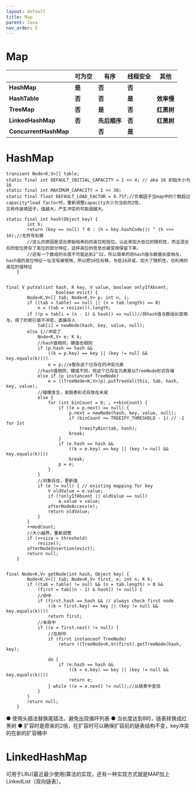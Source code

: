 ```yaml
---
layout: default
title: Map
parent: Java
nav_order: 5
---
```

# Map

|                       | **可为空** | **有序**     | **线程安全** | **其他**   |
| --------------------- | ---------- | ------------ | ------------ | ---------- |
| **HashMap**           | **是**     | **否**       | **否**       |            |
| **HashTable**         | **否**     | **否**       | **是**       | **效率慢** |
| **TreeMap**           | **否**     | **是**       | **否**       | **红黑树** |
| **LinkedHashMap**     | **否**     | **先后顺序** | **否**       | **红黑树** |
| **ConcurrentHashMap** |            | **否**       | **是**       |            |
# HashMap
```text
transient Node<K,V>[] table;
static final int DEFAULT_INITIAL_CAPACITY = 1 << 4; // aka 16 初始大小为16
static final int MAXIMUM_CAPACITY = 1 << 30;
static final float DEFAULT_LOAD_FACTOR = 0.75f;//负载因子当map中的个数超过capacity*load factor时，重新调整capacity大小为当前的2倍，
又称作装填因子，值越大，产生冲突的可能就越大。

static final int hash(Object key) {
        int h;
        return (key == null) ? 0 : (h = key.hashCode()) ^ (h >>> 16);//无符号右移
        //这么的原因是混合原始哈希码的高位和低位，以此来加大低位的随机性，而且混合后的低位掺杂了高位的部分特征，这样高位的信息也被变相保留下来。
        //还有一个数组的长度不可能达到2^32，所以简单的将hash值与数据长度相与，hash值的高位特征一址没有被使用，所以把16位右移，与低16异或，加大了随机性，也利用的高位的值特征
    }
    

final V putVal(int hash, K key, V value, boolean onlyIfAbsent,
                   boolean evict) {
        Node<K,V>[] tab; Node<K,V> p; int n, i;
        if ((tab = table) == null || (n = tab.length) == 0)
            n = (tab = resize()).length;
        if ((p = tab[i = (n - 1) & hash]) == null)//将hash值与数组长度相与，得了的索引值不冲突，直接存入
            tab[i] = newNode(hash, key, value, null);
        else {//冲突了
            Node<K,V> e; K k;
            //hash值相同，键值也相同
            if (p.hash == hash &&
                ((k = p.key) == key || (key != null && key.equals(k))))
                e = p;//e暂存这个已存在的冲突元素
            //hash值相同，键值不同，但这个已存在元素是以TreeNode形式存储
            else if (p instanceof TreeNode)
                e = ((TreeNode<K,V>)p).putTreeVal(this, tab, hash, key, value);
            //碰撞发生，发链表形式存放在末尾
            else {
                for (int binCount = 0; ; ++binCount) {
                    if ((e = p.next) == null) {
                        p.next = newNode(hash, key, value, null);
                        if (binCount >= TREEIFY_THRESHOLD - 1) // -1 for 1st
                            treeifyBin(tab, hash);
                        break;
                    }
                    if (e.hash == hash &&
                        ((k = e.key) == key || (key != null && key.equals(k))))
                        break;
                    p = e;
                }
            }
            //对象存在，更新值
            if (e != null) { // existing mapping for key
                V oldValue = e.value;
                if (!onlyIfAbsent || oldValue == null)
                    e.value = value;
                afterNodeAccess(e);
                return oldValue;
            }
        }
        ++modCount;
        //大小越界，重新调整
        if (++size > threshold)
            resize();
        afterNodeInsertion(evict);
        return null;
    }


final Node<K,V> getNode(int hash, Object key) {
        Node<K,V>[] tab; Node<K,V> first, e; int n; K k;
        if ((tab = table) != null && (n = tab.length) > 0 &&
            (first = tab[(n - 1) & hash]) != null) {
            //命中
            if (first.hash == hash && // always check first node
                ((k = first.key) == key || (key != null && key.equals(k))))
                return first;
            //未命中
            if ((e = first.next) != null) {
                //在树中
                if (first instanceof TreeNode)
                    return ((TreeNode<K,V>)first).getTreeNode(hash, key);
                
                do {
                    if (e.hash == hash &&
                        ((k = e.key) == key || (key != null && key.equals(k))))
                        return e;
                } while ((e = e.next) != null);//从链表中查找
            }
        }
        return null;
    }
```
● 使用头插法替换尾插法，避免出现循环列表
● 当长度达到8时，链表转换成红黑树
● 扩容时是原来的2倍，在扩容时可以确保扩容前的链表结构不变，key冲突的在新的扩容桶中

# LinkedHashMap
可用于LRU(最近最少使用)算法的实现，还有一种实现方式就是MAP加上LinkedList（双向链表）。